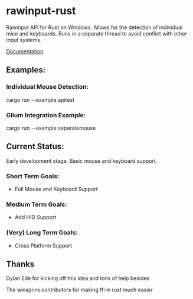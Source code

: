 # rawinput-rust
Rawinput API for Rust on Windows. Allows for the detection of individual mice and keyboards. Runs in a separate thread to avoid conflict with other input systems.

[Documentation](http://jonesey13.github.io/rawinput-rust/rawinput/index.html)

## Examples:
### Individual Mouse Detection:
cargo run --example apitest
### Glium Integration Example:
cargo run --example separatemouse

## Current Status:
Early development stage. Basic mouse and keyboard support.

### Short Term Goals: 
* Full Mouse and Keyboard Support

### Medium Term Goals:
* Add HID Support

### (Very) Long Term Goals:
* Cross Platform Support

## Thanks

Dylan Ede for kicking off this idea and tons of help besides

The winapi-rs contributors for making ffi in rust much easier
